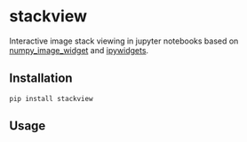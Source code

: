 # stackview
Interactive image stack viewing in jupyter notebooks based on 
[numpy_image_widget](https://github.com/Who8MyLunch/Numpy_Image_Widget) and 
[ipywidgets](https://ipywidgets.readthedocs.io/en/latest/).

## Installation

```shell
pip install stackview
```

## Usage
